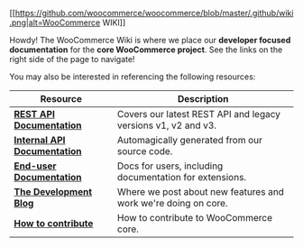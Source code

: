 [[https://github.com/woocommerce/woocommerce/blob/master/.github/wiki.png|alt=WooCommerce WIKI]]

Howdy! The WooCommerce Wiki is where we place our **developer focused documentation** for the **core WooCommerce project**. See the links on the right side of the page to navigate!

You may also be interested in referencing the following resources:

| Resource      | Description   |
| ------------- | ------------- |
| **[REST API Documentation](http://woocommerce.github.io/woocommerce-rest-api-docs/)** | Covers our latest REST API and legacy versions v1, v2 and v3. |
| **[Internal API Documentation](https://docs.woocommerce.com/wc-apidocs/index.html)** | Automagically generated from our source code. |
| **[End-user Documentation](https://docs.woocommerce.com/)** | Docs for users, including documentation for extensions. |
| **[The Development Blog](https://woocommerce.wordpress.com)** | Where we post about new features and work we're doing on core. |
| **[How to contribute](https://github.com/woocommerce/woocommerce/blob/master/.github/CONTRIBUTING.md)** | How to contribute to WooCommerce core. |
